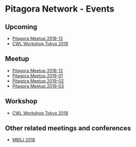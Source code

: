 # Pitagora Network - Events

## Upcoming

- [Pitagora Meetup 2018-12]()
- [CWL Workshop Tokyo 2018](cwl-workshop-tokyo-2018)

## Meetup

- [Pitagora Meetup 2018-12]()
- [Pitagora Meetup 2019-01]()
- [Pitagora Meetup 2019-02]()
- [Pitagora Meetup 2019-03]()

## Workshop

- [CWL Workshop Tokyo 2018]()

## Other related meetings and conferences

- [MBSJ 2018](https://www2.aeplan.co.jp/mbsj2018/english/)
